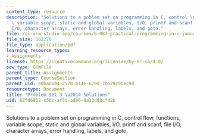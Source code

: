 ```yaml
---
content_type: resource
description: "Solutions to a poblem set on programming in C, control \uFB02ow, functions,\
  \ variable scope, static and global variables, I/O, printf and scanf, file \r\n\
  I/O, character arrays, error handling, labels, and goto."
file: /ol-ocw-studio-app/courses/6-087-practical-programming-in-c-january-iap-2010/82fd6812c56caf3dadb60a13d08cfd2b_MIT6_087IAP10_assn03_sol.pdf
file_size: 182276
file_type: application/pdf
learning_resource_types:
- Assignments
license: https://creativecommons.org/licenses/by-nc-sa/4.0/
ocw_type: OCWFile
parent_title: Assignments
parent_type: CourseSection
parent_uid: 60ba6644-2570-614e-679d-7b629c9bec9d
resourcetype: Document
title: "Problem Set 3 \u2014 Solutions"
uid: 82fd6812-c56c-af3d-adb6-0a13d08cfd2b
---
```

Solutions to a poblem set on programming in C, control ﬂow, functions, variable scope, static and global variables, I/O, printf and scanf, file 
I/O, character arrays, error handling, labels, and goto.